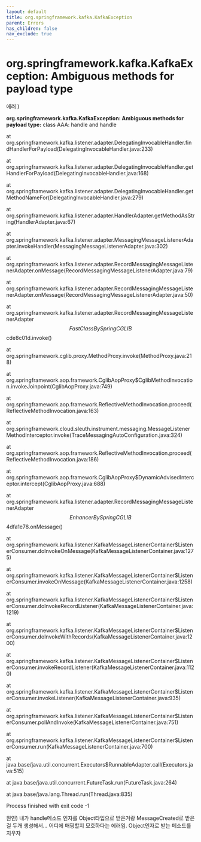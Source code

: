 ```yaml
---
layout: default
title: org.springframework.kafka.KafkaException
parent: Errors
has_children: false
nav_exclude: true
---
```


# org.springframework.kafka.KafkaException: Ambiguous methods for payload type

에러 )

**org.springframework.kafka.KafkaException: Ambiguous methods for payload type:** class AAA: handle and handle

at org.springframework.kafka.listener.adapter.DelegatingInvocableHandler.findHandlerForPayload(DelegatingInvocableHandler.java:233)

at org.springframework.kafka.listener.adapter.DelegatingInvocableHandler.getHandlerForPayload(DelegatingInvocableHandler.java:168)

at org.springframework.kafka.listener.adapter.DelegatingInvocableHandler.getMethodNameFor(DelegatingInvocableHandler.java:279)

at org.springframework.kafka.listener.adapter.HandlerAdapter.getMethodAsString(HandlerAdapter.java:67)

at org.springframework.kafka.listener.adapter.MessagingMessageListenerAdapter.invokeHandler(MessagingMessageListenerAdapter.java:302)

at org.springframework.kafka.listener.adapter.RecordMessagingMessageListenerAdapter.onMessage(RecordMessagingMessageListenerAdapter.java:79)

at org.springframework.kafka.listener.adapter.RecordMessagingMessageListenerAdapter.onMessage(RecordMessagingMessageListenerAdapter.java:50)

at org.springframework.kafka.listener.adapter.RecordMessagingMessageListenerAdapter$$FastClassBySpringCGLIB$$cde8c01d.invoke(<generated>)

at org.springframework.cglib.proxy.MethodProxy.invoke(MethodProxy.java:218)

at org.springframework.aop.framework.CglibAopProxy$CglibMethodInvocation.invokeJoinpoint(CglibAopProxy.java:749)

at org.springframework.aop.framework.ReflectiveMethodInvocation.proceed(ReflectiveMethodInvocation.java:163)

at org.springframework.cloud.sleuth.instrument.messaging.MessageListenerMethodInterceptor.invoke(TraceMessagingAutoConfiguration.java:324)

at org.springframework.aop.framework.ReflectiveMethodInvocation.proceed(ReflectiveMethodInvocation.java:186)

at org.springframework.aop.framework.CglibAopProxy$DynamicAdvisedInterceptor.intercept(CglibAopProxy.java:688)

at org.springframework.kafka.listener.adapter.RecordMessagingMessageListenerAdapter$$EnhancerBySpringCGLIB$$4dfa1e78.onMessage(<generated>)

at org.springframework.kafka.listener.KafkaMessageListenerContainer$ListenerConsumer.doInvokeOnMessage(KafkaMessageListenerContainer.java:1275)

at org.springframework.kafka.listener.KafkaMessageListenerContainer$ListenerConsumer.invokeOnMessage(KafkaMessageListenerContainer.java:1258)

at org.springframework.kafka.listener.KafkaMessageListenerContainer$ListenerConsumer.doInvokeRecordListener(KafkaMessageListenerContainer.java:1219)

at org.springframework.kafka.listener.KafkaMessageListenerContainer$ListenerConsumer.doInvokeWithRecords(KafkaMessageListenerContainer.java:1200)

at org.springframework.kafka.listener.KafkaMessageListenerContainer$ListenerConsumer.invokeRecordListener(KafkaMessageListenerContainer.java:1120)

at org.springframework.kafka.listener.KafkaMessageListenerContainer$ListenerConsumer.invokeListener(KafkaMessageListenerContainer.java:935)

at org.springframework.kafka.listener.KafkaMessageListenerContainer$ListenerConsumer.pollAndInvoke(KafkaMessageListenerContainer.java:751)

at org.springframework.kafka.listener.KafkaMessageListenerContainer$ListenerConsumer.run(KafkaMessageListenerContainer.java:700)

at java.base/java.util.concurrent.Executors$RunnableAdapter.call(Executors.java:515)

at java.base/java.util.concurrent.FutureTask.run(FutureTask.java:264)

at java.base/java.lang.Thread.run(Thread.java:835)

Process finished with exit code -1

원인) 내가 handle메소드 인자를 Object타입으로 받은거랑 MessageCreated로 받은걸 두개 생성해서... 어디에 매핑할지 모호하다는 에러임. Object인자로 받는 메소드를 지우자